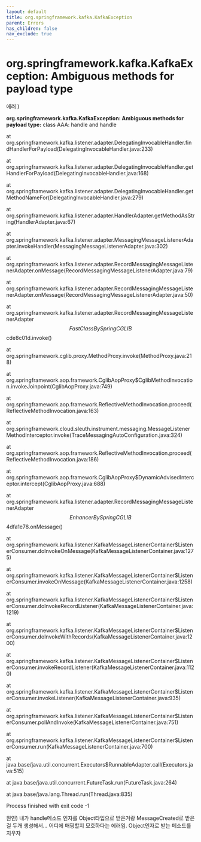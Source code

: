 ```yaml
---
layout: default
title: org.springframework.kafka.KafkaException
parent: Errors
has_children: false
nav_exclude: true
---
```


# org.springframework.kafka.KafkaException: Ambiguous methods for payload type

에러 )

**org.springframework.kafka.KafkaException: Ambiguous methods for payload type:** class AAA: handle and handle

at org.springframework.kafka.listener.adapter.DelegatingInvocableHandler.findHandlerForPayload(DelegatingInvocableHandler.java:233)

at org.springframework.kafka.listener.adapter.DelegatingInvocableHandler.getHandlerForPayload(DelegatingInvocableHandler.java:168)

at org.springframework.kafka.listener.adapter.DelegatingInvocableHandler.getMethodNameFor(DelegatingInvocableHandler.java:279)

at org.springframework.kafka.listener.adapter.HandlerAdapter.getMethodAsString(HandlerAdapter.java:67)

at org.springframework.kafka.listener.adapter.MessagingMessageListenerAdapter.invokeHandler(MessagingMessageListenerAdapter.java:302)

at org.springframework.kafka.listener.adapter.RecordMessagingMessageListenerAdapter.onMessage(RecordMessagingMessageListenerAdapter.java:79)

at org.springframework.kafka.listener.adapter.RecordMessagingMessageListenerAdapter.onMessage(RecordMessagingMessageListenerAdapter.java:50)

at org.springframework.kafka.listener.adapter.RecordMessagingMessageListenerAdapter$$FastClassBySpringCGLIB$$cde8c01d.invoke(<generated>)

at org.springframework.cglib.proxy.MethodProxy.invoke(MethodProxy.java:218)

at org.springframework.aop.framework.CglibAopProxy$CglibMethodInvocation.invokeJoinpoint(CglibAopProxy.java:749)

at org.springframework.aop.framework.ReflectiveMethodInvocation.proceed(ReflectiveMethodInvocation.java:163)

at org.springframework.cloud.sleuth.instrument.messaging.MessageListenerMethodInterceptor.invoke(TraceMessagingAutoConfiguration.java:324)

at org.springframework.aop.framework.ReflectiveMethodInvocation.proceed(ReflectiveMethodInvocation.java:186)

at org.springframework.aop.framework.CglibAopProxy$DynamicAdvisedInterceptor.intercept(CglibAopProxy.java:688)

at org.springframework.kafka.listener.adapter.RecordMessagingMessageListenerAdapter$$EnhancerBySpringCGLIB$$4dfa1e78.onMessage(<generated>)

at org.springframework.kafka.listener.KafkaMessageListenerContainer$ListenerConsumer.doInvokeOnMessage(KafkaMessageListenerContainer.java:1275)

at org.springframework.kafka.listener.KafkaMessageListenerContainer$ListenerConsumer.invokeOnMessage(KafkaMessageListenerContainer.java:1258)

at org.springframework.kafka.listener.KafkaMessageListenerContainer$ListenerConsumer.doInvokeRecordListener(KafkaMessageListenerContainer.java:1219)

at org.springframework.kafka.listener.KafkaMessageListenerContainer$ListenerConsumer.doInvokeWithRecords(KafkaMessageListenerContainer.java:1200)

at org.springframework.kafka.listener.KafkaMessageListenerContainer$ListenerConsumer.invokeRecordListener(KafkaMessageListenerContainer.java:1120)

at org.springframework.kafka.listener.KafkaMessageListenerContainer$ListenerConsumer.invokeListener(KafkaMessageListenerContainer.java:935)

at org.springframework.kafka.listener.KafkaMessageListenerContainer$ListenerConsumer.pollAndInvoke(KafkaMessageListenerContainer.java:751)

at org.springframework.kafka.listener.KafkaMessageListenerContainer$ListenerConsumer.run(KafkaMessageListenerContainer.java:700)

at java.base/java.util.concurrent.Executors$RunnableAdapter.call(Executors.java:515)

at java.base/java.util.concurrent.FutureTask.run(FutureTask.java:264)

at java.base/java.lang.Thread.run(Thread.java:835)

Process finished with exit code -1

원인) 내가 handle메소드 인자를 Object타입으로 받은거랑 MessageCreated로 받은걸 두개 생성해서... 어디에 매핑할지 모호하다는 에러임. Object인자로 받는 메소드를 지우자